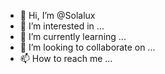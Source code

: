 - 👋 Hi, I’m @Solalux
- 👀 I’m interested in ...
- 🌱 I’m currently learning ...
- 💞️ I’m looking to collaborate on ...
- 📫 How to reach me ...

<!---
Solalux/Solalux is a ✨ special ✨ repository because its `README.md` (this file) appears on your GitHub profile.
You can click the Preview link to take a look at your changes.
--->
